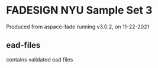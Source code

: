 FADESIGN NYU Sample Set 3
=========================

Produced from aspace-fade running v3.0.2, on 11-22-2021

## ead-files
contains validated ead files
